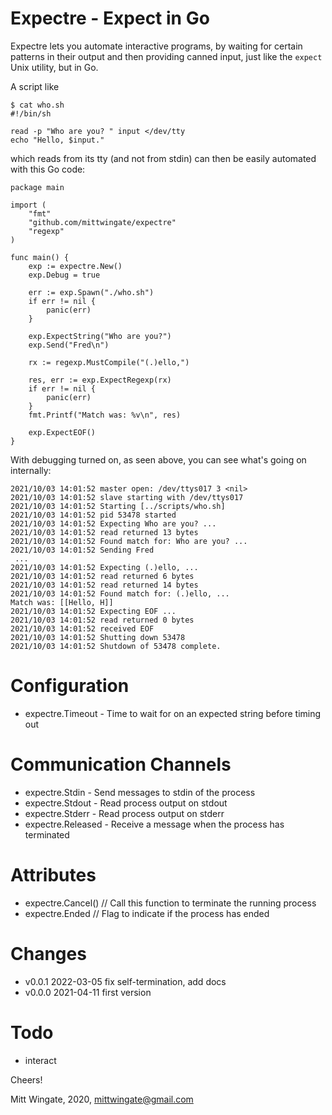 Expectre - Expect in Go
=======================

Expectre lets you automate interactive programs, by waiting for certain
patterns in their output and then providing canned input, just like the
`expect` Unix utility, but in Go.

A script like

```
$ cat who.sh
#!/bin/sh

read -p "Who are you? " input </dev/tty
echo "Hello, $input."
```

which reads from its tty (and not from stdin) can then be easily automated with
this Go code:

```
package main

import (
	"fmt"
	"github.com/mittwingate/expectre"
	"regexp"
)

func main() {
	exp := expectre.New()
	exp.Debug = true

	err := exp.Spawn("./who.sh")
	if err != nil {
		panic(err)
	}

	exp.ExpectString("Who are you?")
	exp.Send("Fred\n")

	rx := regexp.MustCompile("(.)ello,")

	res, err := exp.ExpectRegexp(rx)
	if err != nil {
		panic(err)
	}
	fmt.Printf("Match was: %v\n", res)

	exp.ExpectEOF()
}
```

With debugging turned on, as seen above, you can see what's going on internally:

```
2021/10/03 14:01:52 master open: /dev/ttys017 3 <nil>
2021/10/03 14:01:52 slave starting with /dev/ttys017
2021/10/03 14:01:52 Starting [../scripts/who.sh]
2021/10/03 14:01:52 pid 53478 started
2021/10/03 14:01:52 Expecting Who are you? ...
2021/10/03 14:01:52 read returned 13 bytes
2021/10/03 14:01:52 Found match for: Who are you? ...
2021/10/03 14:01:52 Sending Fred
 ...
2021/10/03 14:01:52 Expecting (.)ello, ...
2021/10/03 14:01:52 read returned 6 bytes
2021/10/03 14:01:52 read returned 14 bytes
2021/10/03 14:01:52 Found match for: (.)ello, ...
Match was: [[Hello, H]]
2021/10/03 14:01:52 Expecting EOF ...
2021/10/03 14:01:52 read returned 0 bytes
2021/10/03 14:01:52 received EOF
2021/10/03 14:01:52 Shutting down 53478
2021/10/03 14:01:52 Shutdown of 53478 complete.
```

Configuration
=============

* expectre.Timeout - Time to wait for on an expected string before timing out

Communication Channels
=======================

* expectre.Stdin - Send messages to stdin of the process
* expectre.Stdout - Read process output on stdout
* expectre.Stderr - Read process output on stderr
* expectre.Released - Receive a message when the process has terminated

Attributes
==========

* expectre.Cancel() // Call this function to terminate the running process
* expectre.Ended // Flag to indicate if the process has ended

Changes
=======

* v0.0.1 2022-03-05 fix self-termination, add docs
* v0.0.0 2021-04-11 first version

Todo
====

* interact

Cheers!

Mitt Wingate, 2020, <mittwingate@gmail.com>
